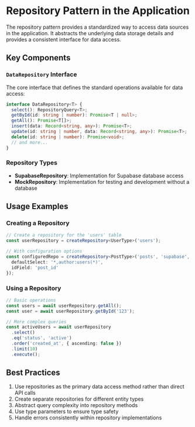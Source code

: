 
# Repository Pattern in the Application

The repository pattern provides a standardized way to access data sources in the application. It abstracts the underlying data storage details and provides a consistent interface for data access.

## Key Components

### `DataRepository` Interface

The core interface that defines the standard operations available for data access:

```typescript
interface DataRepository<T> {
  select(): RepositoryQuery<T>;
  getById(id: string | number): Promise<T | null>;
  getAll(): Promise<T[]>;
  insert(data: Record<string, any>): Promise<T>;
  update(id: string | number, data: Record<string, any>): Promise<T>;
  delete(id: string | number): Promise<void>;
  // and more...
}
```

### Repository Types

- **SupabaseRepository**: Implementation for Supabase database access
- **MockRepository**: Implementation for testing and development without a database

## Usage Examples

### Creating a Repository

```typescript
// Create a repository for the 'users' table
const userRepository = createRepository<UserType>('users');

// With configuration options
const configuredRepo = createRepository<PostType>('posts', 'supabase', {
  defaultSelect: '*,author:users(*)',
  idField: 'post_id'
});
```

### Using a Repository

```typescript
// Basic operations
const users = await userRepository.getAll();
const user = await userRepository.getById('123');

// More complex queries
const activeUsers = await userRepository
  .select()
  .eq('status', 'active')
  .order('created_at', { ascending: false })
  .limit(10)
  .execute();
```

## Best Practices

1. Use repositories as the primary data access method rather than direct API calls
2. Create separate repositories for different entity types
3. Abstract query complexity into repository methods
4. Use type parameters to ensure type safety
5. Handle errors consistently within repository implementations

